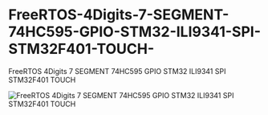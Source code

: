 # FreeRTOS-4Digits-7-SEGMENT-74HC595-GPIO-STM32-ILI9341-SPI-STM32F401-TOUCH-
FreeRTOS 4Digits 7 SEGMENT 74HC595 GPIO STM32 ILI9341 SPI STM32F401 TOUCH 

![FreeRTOS 4Digits 7 SEGMENT 74HC595 GPIO STM32 ILI9341 SPI STM32F401 TOUCH](https://github.com/offpic/FreeRTOS-4Digits-7-SEGMENT-74HC595-GPIO-STM32-ILI9341-SPI-STM32F401-TOUCH-/assets/31142397/9f22ec15-e3c1-413a-a01f-64cc2d38bf53)
